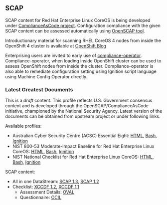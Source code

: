 ## SCAP

SCAP content for Red Hat Enterprise Linux CoreOS is being developed under [ComplianceAsCode project](https://github.com/ComplianceAsCode/content). Configuration compliance with the given SCAP content can be assessed automatically using [OpenSCAP tool](https://access.redhat.com/documentation/en-us/red_hat_enterprise_linux/8/html/security_hardening/scanning-the-system-for-security-compliance-and-vulnerabilities_security-hardening).

Introductionary material for scanning RHEL CoreOS 4 nodes from inside the OpenShift 4 cluster is available at [OpenShift Blog](https://www.openshift.com/blog/rhel-coreos-compliance-scanning-in-openshift-4)

Enterprising users are invited to early use of [compliance-operator](https://github.com/openshift/compliance-operator). Compliance-operator, when loading inside OpenShift cluster can be used to assess OpenShift nodes from inside the cluster. Compliance-operator is also able to remediate configuration setting using Ignition script language using Machine Config Operator directly.

### Latest Greatest Documents
This is a *draft* content. This profile reflects U.S. Government consensus content and is developed through the OpenSCAP/ComplianceAsCode initiative, championed by the National Security Agency. Latest version of the documents can be obtained from upstream project or under following links.

Available profiles:
 * Australian Cyber Security Centre (ACSC) Essential Eight: [HTML](/cac/guides/ssg-rhcos4-guide-e8.html), [Bash](/cac/bash/rhcos4-script-e8.sh), [Ignition](/cac/rhcos4/ignition-fixes.xml)
 * NIST 800-53 Moderate-Impact Baseline for Red Hat Enterprise Linux CoreOS: [HTML](/cac/guides/ssg-rhcos4-guide-moderate.html), [Bash](/cac/bash/rhcos4-script-moderate.sh), [Ignition](/cac/rhcos4/ignition-fixes.xml)
 * NIST National Checklist for Red Hat Enterprise Linux CoreOS: [HTML](/cac/guides/ssg-rhcos4-guide-ncp.html), [Bash](/cac/bash/rhcos4-script-ncp.sh), [Ignition](/cac/rhcos4/ignition-fixes.xml)

SCAP content:
 * All in one DataStream: [SCAP 1.3](/cac/ssg-rhcos4-ds.xml), [SCAP 1.2](/cac/ssg-rhcos4-ds-1.2.xml)
 * Checklist: [XCCDF 1.2](/cac/ssg-rhcos4-xccdf-1.2.xml), [XCCDF 1.1](/cac/ssg-rhcos4-xccdf.xml)
   * Assessment Details: [OVAL](/cac/ssg-rhcos4-oval.xml)
   * Questionnaire: [OCIL](/cac/ssg-rhcos4-ocil.xml)
